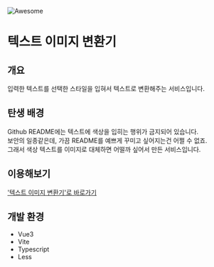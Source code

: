 ![Awesome](https://user-images.githubusercontent.com/26304279/168037915-fbc4a676-1fc3-45ad-83c1-7c4f46d571af.png)
# 텍스트 이미지 변환기
## 개요
입력한 텍스트를 선택한 스타일을 입혀서 텍스트로 변환해주는 서비스입니다.
## 탄생 배경
Github README에는 텍스트에 색상을 입히는 행위가 금지되어 있습니다.  
보안의 일종같은데, 가끔 README를 예쁘게 꾸미고 싶어지는건 어쩔 수 없죠.  
그래서 색상 텍스트를 이미지로 대체하면 어떨까 싶어서 만든 서비스입니다.
## 이용해보기
['텍스트 이미지 변환기'로 바로가기][변환기]
## 개발 환경
- Vue3
- Vite
- Typescript
- Less

[변환기]: https://text-generator.funapp.day
